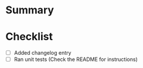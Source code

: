 # Summary

# Checklist

- [ ] Added changelog entry
- [ ] Ran unit tests (Check the README for instructions)
